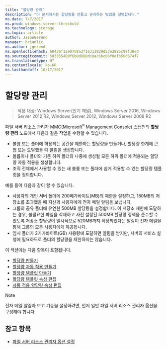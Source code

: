 ```yaml
---
title: "할당량 관리"
description: "이 문서에서는 할당량을 만들고 관리하는 방법을 설명합니다."
ms.date: 7/7/2017
ms.prod: windows-server-threshold
ms.technology: storage
ms.topic: article
author: JasonGerend
manager: brianlic
ms.author: jgerend
ms.openlocfilehash: 60436f12e07b8a3f16312829d53a2885c98f30ed
ms.sourcegitcommit: 583355400f6b0d880dc0ac6bc06f0efb50d674f7
ms.translationtype: HT
ms.contentlocale: ko-KR
ms.lasthandoff: 10/17/2017
---
```

# <a name="quota-management"></a>할당량 관리

> 적용 대상: Windows Server(반기 채널), Windows Server 2016, Windows Server 2012 R2, Windows Server 2012, Windows Server 2008 R2

파일 서버 리소스 관리자 MMC(Microsoft<sup>®</sup> Management Console) 스냅인의 **할당량 관리** 노드에서 다음과 같은 작업을 수행할 수 있습니다.

-   볼륨 또는 폴더에 허용되는 공간을 제한하는 할당량을 만들거나, 할당량 한계에 근접 또는 도달했을 때 알림을 생성합니다.
-   볼륨이나 폴더의 기존 하위 폴더와 나중에 생성될 모든 하위 폴더에 적용되는 할당량 자동 적용을 생성합니다.
-   조직 전체에서 사용할 수 있는 새 볼륨 또는 폴더에 쉽게 적용할 수 있는 할당량 템플릿을 정의합니다.

예를 들어 다음과 같이 할 수 있습니다.

-   사용자의 개인 서버 폴더에 200메가바이트(MB)의 제한을 설정하고, 180MB의 저장소를 초과했을 때 자신과 사용자에게 전자 메일 알림을 보냅니다.
-   그룹의 공유 폴더에 유연한 500MB 할당량을 설정합니다. 이 저장소 제한에 도달하는 경우, 불필요한 파일을 삭제하고 사전 설정된 500MB 할당량 정책을 준수할 수 있도록 저장소 할당량이 일시적으로 520MB까지 확장되었다는 알림이 전자 메일을 통해 그룹의 모든 사용자에게 제공됩니다.
-   임시 폴더가 2기가바이트(GB) 사용량에 도달하면 알림을 받지만, 서버의 서비스 실행에 필요하므로 폴더의 할당량을 제한하지는 않습니다.

이 섹션에는 다음 항목이 포함됩니다.

-   [할당량 만들기](create-quota.md)
-   [할당량 자동 적용 만들기](create-auto-apply-quota.md)
-   [할당량 템플릿 만들기](create-quota-template.md)
-   [할당량 템플릿 속성 편집](edit-quota-template-properties.md)
-   [자동 적용 할당량 속성 편집](edit-auto-apply-quota-properties.md)

> [!Note]
> 전자 메일 알림과 보고 기능을 설정하려면, 먼저 일반 파일 서버 리소스 관리자 옵션을 구성해야 합니다.

## <a name="see-also"></a>참고 항목

-   [파일 서버 리소스 관리자 옵션 설정](setting-file-server-resource-manager-options.md)


